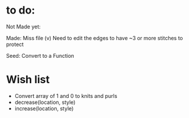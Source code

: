 # to do:


Not Made yet:



Made:
Miss file (v)
  Need to edit the edges to have ~3 or more stitches to protect

Seed:
  Convert to a Function

# Wish list
* Convert array of 1 and 0 to knits and purls
* decrease(location, style)
* increase(location, style)
